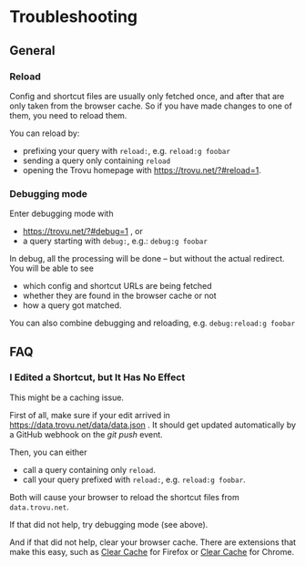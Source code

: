 # Troubleshooting

## General

### Reload

Config and shortcut files are usually only fetched once, and after that are only taken from the browser cache. So if you have made changes to one of them, you need to reload them.

You can reload by:

-   prefixing your query with `reload:`, e.g. `reload:g foobar`
-   sending a query only containing `reload`
-   opening the Trovu homepage with https://trovu.net/?#reload=1.

### Debugging mode

Enter debugging mode with

-   https://trovu.net/?#debug=1 , or
-   a query starting with `debug:`, e.g.: `debug:g foobar`

In debug, all the processing will be done – but without the actual redirect. You will be able to see

-   which config and shortcut URLs are being fetched
-   whether they are found in the browser cache or not
-   how a query got matched.

You can also combine debugging and reloading, e.g. `debug:reload:g foobar`

## FAQ

### I Edited a Shortcut, but It Has No Effect

This might be a caching issue.

First of all, make sure if your edit arrived in https://data.trovu.net/data/data.json . It should get updated automatically by a GitHub webhook on the _git push_ event.

Then, you can either

-   call a query containing only `reload`.
-   call your query prefixed with `reload:`, e.g. `reload:g foobar`.

Both will cause your browser to reload the shortcut files from `data.trovu.net`.

If that did not help, try debugging mode (see above).

And if that did not help, clear your browser cache. There are extensions that make this easy, such as [Clear Cache](https://addons.mozilla.org/de/firefox/addon/clearcache/) for Firefox or [Clear Cache](https://chrome.google.com/webstore/detail/clear-cache/cppjkneekbjaeellbfkmgnhonkkjfpdn) for Chrome.
